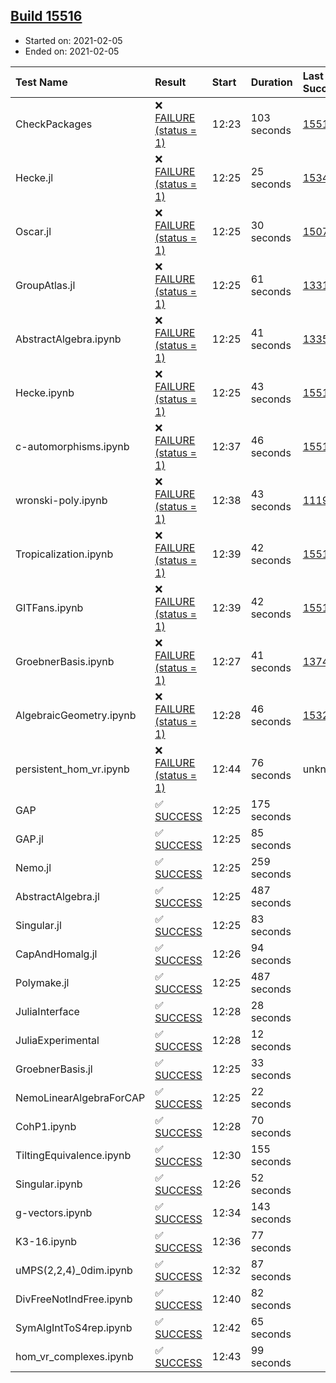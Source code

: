 ## [Build 15516](https://oscarci.mathematik.uni-kl.de/job/oscar/15516/)

* Started on: 2021-02-05
* Ended on: 2021-02-05

| Test Name    | Result | Start | Duration | Last Success | First Failure |
|:-------------|:-------|:------|:---------|:-------------|:--------------|
| CheckPackages | ❌ [FAILURE (status = 1)](https://oscarci.mathematik.uni-kl.de/job/oscar/15516/artifact/logs/build-15516/CheckPackages.log) | 12:23 | 103 seconds | [15514](https://oscarci.mathematik.uni-kl.de/job/oscar/15514/) | [15515](https://oscarci.mathematik.uni-kl.de/job/oscar/15515/) |
| Hecke.jl | ❌ [FAILURE (status = 1)](https://oscarci.mathematik.uni-kl.de/job/oscar/15516/artifact/logs/build-15516/Hecke.jl.log) | 12:25 | 25 seconds | [15344](https://oscarci.mathematik.uni-kl.de/job/oscar/15344/) | [15348](https://oscarci.mathematik.uni-kl.de/job/oscar/15348/) |
| Oscar.jl | ❌ [FAILURE (status = 1)](https://oscarci.mathematik.uni-kl.de/job/oscar/15516/artifact/logs/build-15516/Oscar.jl.log) | 12:25 | 30 seconds | [15079](https://oscarci.mathematik.uni-kl.de/job/oscar/15079/) | [15080](https://oscarci.mathematik.uni-kl.de/job/oscar/15080/) |
| GroupAtlas.jl | ❌ [FAILURE (status = 1)](https://oscarci.mathematik.uni-kl.de/job/oscar/15516/artifact/logs/build-15516/GroupAtlas.jl.log) | 12:25 | 61 seconds | [13311](https://oscarci.mathematik.uni-kl.de/job/oscar/13311/) | [13312](https://oscarci.mathematik.uni-kl.de/job/oscar/13312/) |
| AbstractAlgebra.ipynb | ❌ [FAILURE (status = 1)](https://oscarci.mathematik.uni-kl.de/job/oscar/15516/artifact/logs/build-15516/AbstractAlgebra.ipynb.log) | 12:25 | 41 seconds | [13355](https://oscarci.mathematik.uni-kl.de/job/oscar/13355/) | [13356](https://oscarci.mathematik.uni-kl.de/job/oscar/13356/) |
| Hecke.ipynb | ❌ [FAILURE (status = 1)](https://oscarci.mathematik.uni-kl.de/job/oscar/15516/artifact/logs/build-15516/Hecke.ipynb.log) | 12:25 | 43 seconds | [15514](https://oscarci.mathematik.uni-kl.de/job/oscar/15514/) | [15515](https://oscarci.mathematik.uni-kl.de/job/oscar/15515/) |
| c-automorphisms.ipynb | ❌ [FAILURE (status = 1)](https://oscarci.mathematik.uni-kl.de/job/oscar/15516/artifact/logs/build-15516/c-automorphisms.ipynb.log) | 12:37 | 46 seconds | [15514](https://oscarci.mathematik.uni-kl.de/job/oscar/15514/) | [15515](https://oscarci.mathematik.uni-kl.de/job/oscar/15515/) |
| wronski-poly.ipynb | ❌ [FAILURE (status = 1)](https://oscarci.mathematik.uni-kl.de/job/oscar/15516/artifact/logs/build-15516/wronski-poly.ipynb.log) | 12:38 | 43 seconds | [11192](https://oscarci.mathematik.uni-kl.de/job/oscar/11192/) | [11193](https://oscarci.mathematik.uni-kl.de/job/oscar/11193/) |
| Tropicalization.ipynb | ❌ [FAILURE (status = 1)](https://oscarci.mathematik.uni-kl.de/job/oscar/15516/artifact/logs/build-15516/Tropicalization.ipynb.log) | 12:39 | 42 seconds | [15514](https://oscarci.mathematik.uni-kl.de/job/oscar/15514/) | [15515](https://oscarci.mathematik.uni-kl.de/job/oscar/15515/) |
| GITFans.ipynb | ❌ [FAILURE (status = 1)](https://oscarci.mathematik.uni-kl.de/job/oscar/15516/artifact/logs/build-15516/GITFans.ipynb.log) | 12:39 | 42 seconds | [15514](https://oscarci.mathematik.uni-kl.de/job/oscar/15514/) | [15515](https://oscarci.mathematik.uni-kl.de/job/oscar/15515/) |
| GroebnerBasis.ipynb | ❌ [FAILURE (status = 1)](https://oscarci.mathematik.uni-kl.de/job/oscar/15516/artifact/logs/build-15516/GroebnerBasis.ipynb.log) | 12:27 | 41 seconds | [13748](https://oscarci.mathematik.uni-kl.de/job/oscar/13748/) | [13749](https://oscarci.mathematik.uni-kl.de/job/oscar/13749/) |
| AlgebraicGeometry.ipynb | ❌ [FAILURE (status = 1)](https://oscarci.mathematik.uni-kl.de/job/oscar/15516/artifact/logs/build-15516/AlgebraicGeometry.ipynb.log) | 12:28 | 46 seconds | [15322](https://oscarci.mathematik.uni-kl.de/job/oscar/15322/) | [15323](https://oscarci.mathematik.uni-kl.de/job/oscar/15323/) |
| persistent_hom_vr.ipynb | ❌ [FAILURE (status = 1)](https://oscarci.mathematik.uni-kl.de/job/oscar/15516/artifact/logs/build-15516/persistent_hom_vr.ipynb.log) | 12:44 | 76 seconds | unknown | unknown |
| GAP | ✅ [SUCCESS](https://oscarci.mathematik.uni-kl.de/job/oscar/15516/artifact/logs/build-15516/GAP.log) | 12:25 | 175 seconds |  |  |
| GAP.jl | ✅ [SUCCESS](https://oscarci.mathematik.uni-kl.de/job/oscar/15516/artifact/logs/build-15516/GAP.jl.log) | 12:25 | 85 seconds |  |  |
| Nemo.jl | ✅ [SUCCESS](https://oscarci.mathematik.uni-kl.de/job/oscar/15516/artifact/logs/build-15516/Nemo.jl.log) | 12:25 | 259 seconds |  |  |
| AbstractAlgebra.jl | ✅ [SUCCESS](https://oscarci.mathematik.uni-kl.de/job/oscar/15516/artifact/logs/build-15516/AbstractAlgebra.jl.log) | 12:25 | 487 seconds |  |  |
| Singular.jl | ✅ [SUCCESS](https://oscarci.mathematik.uni-kl.de/job/oscar/15516/artifact/logs/build-15516/Singular.jl.log) | 12:25 | 83 seconds |  |  |
| CapAndHomalg.jl | ✅ [SUCCESS](https://oscarci.mathematik.uni-kl.de/job/oscar/15516/artifact/logs/build-15516/CapAndHomalg.jl.log) | 12:26 | 94 seconds |  |  |
| Polymake.jl | ✅ [SUCCESS](https://oscarci.mathematik.uni-kl.de/job/oscar/15516/artifact/logs/build-15516/Polymake.jl.log) | 12:25 | 487 seconds |  |  |
| JuliaInterface | ✅ [SUCCESS](https://oscarci.mathematik.uni-kl.de/job/oscar/15516/artifact/logs/build-15516/JuliaInterface.log) | 12:28 | 28 seconds |  |  |
| JuliaExperimental | ✅ [SUCCESS](https://oscarci.mathematik.uni-kl.de/job/oscar/15516/artifact/logs/build-15516/JuliaExperimental.log) | 12:28 | 12 seconds |  |  |
| GroebnerBasis.jl | ✅ [SUCCESS](https://oscarci.mathematik.uni-kl.de/job/oscar/15516/artifact/logs/build-15516/GroebnerBasis.jl.log) | 12:25 | 33 seconds |  |  |
| NemoLinearAlgebraForCAP | ✅ [SUCCESS](https://oscarci.mathematik.uni-kl.de/job/oscar/15516/artifact/logs/build-15516/NemoLinearAlgebraForCAP.log) | 12:25 | 22 seconds |  |  |
| CohP1.ipynb | ✅ [SUCCESS](https://oscarci.mathematik.uni-kl.de/job/oscar/15516/artifact/logs/build-15516/CohP1.ipynb.log) | 12:28 | 70 seconds |  |  |
| TiltingEquivalence.ipynb | ✅ [SUCCESS](https://oscarci.mathematik.uni-kl.de/job/oscar/15516/artifact/logs/build-15516/TiltingEquivalence.ipynb.log) | 12:30 | 155 seconds |  |  |
| Singular.ipynb | ✅ [SUCCESS](https://oscarci.mathematik.uni-kl.de/job/oscar/15516/artifact/logs/build-15516/Singular.ipynb.log) | 12:26 | 52 seconds |  |  |
| g-vectors.ipynb | ✅ [SUCCESS](https://oscarci.mathematik.uni-kl.de/job/oscar/15516/artifact/logs/build-15516/g-vectors.ipynb.log) | 12:34 | 143 seconds |  |  |
| K3-16.ipynb | ✅ [SUCCESS](https://oscarci.mathematik.uni-kl.de/job/oscar/15516/artifact/logs/build-15516/K3-16.ipynb.log) | 12:36 | 77 seconds |  |  |
| uMPS(2,2,4)_0dim.ipynb | ✅ [SUCCESS](https://oscarci.mathematik.uni-kl.de/job/oscar/15516/artifact/logs/build-15516/uMPS-2-2-4-_0dim.ipynb.log) | 12:32 | 87 seconds |  |  |
| DivFreeNotIndFree.ipynb | ✅ [SUCCESS](https://oscarci.mathematik.uni-kl.de/job/oscar/15516/artifact/logs/build-15516/DivFreeNotIndFree.ipynb.log) | 12:40 | 82 seconds |  |  |
| SymAlgIntToS4rep.ipynb | ✅ [SUCCESS](https://oscarci.mathematik.uni-kl.de/job/oscar/15516/artifact/logs/build-15516/SymAlgIntToS4rep.ipynb.log) | 12:42 | 65 seconds |  |  |
| hom_vr_complexes.ipynb | ✅ [SUCCESS](https://oscarci.mathematik.uni-kl.de/job/oscar/15516/artifact/logs/build-15516/hom_vr_complexes.ipynb.log) | 12:43 | 99 seconds |  |  |
